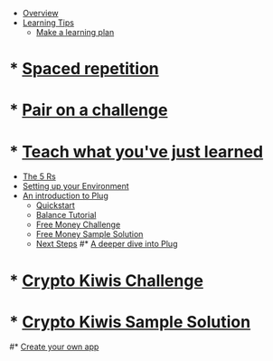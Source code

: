 * [Overview](/README.md)
* [Learning Tips](/learning-tips.md)
  * [Make a learning plan](/segments/learning/learning-plan.md)
#  * [Spaced repetition](/segments/learning/spaced-repetition.md)
#  * [Pair on a challenge](/segments/learning/pairing.md)
#  * [Teach what you've just learned](/segments/learning/teaching.md)
  * [The 5 Rs](/segments/learning/5-rs.md)
* [Setting up your Environment](/setup.md#setting-up-your-environment)
* [An introduction to Plug](/plug-intro.md)
  * [Quickstart](/plug-intro.md#quickstart)
  * [Balance Tutorial](/plug-intro.md#balance-tutorial)
  * [Free Money Challenge](/segments/challenges/free-money-overview.md)
  * [Free Money Sample Solution](/segments/challenges/free-money-solution.md)
  * [Next Steps](/plug-intro.md#decide-what-to-do-next)
#* [A deeper dive into Plug](./plug-going-deeper.md)
#  * [Crypto Kiwis Challenge](/segments/challenges/crypto-kiwis-overview.md)
#  * [Crypto Kiwis Sample Solution](/segments/challenges/crypto-kiwis-solution.md)
#* [Create your own app](/segments/plug/environment/create-app.md)
